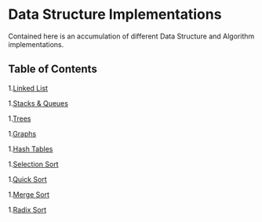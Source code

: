 # Data Structure Implementations

Contained here is an accumulation of different Data Structure and Algorithm implementations. 

## Table of Contents

1.[Linked List](linkedList)

1.[Stacks & Queues]()

1.[Trees]()

1.[Graphs]()

1.[Hash Tables]()

1.[Selection Sort]()

1.[Quick Sort]()

1.[Merge Sort]()

1.[Radix Sort]()
